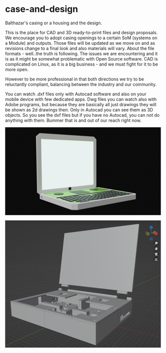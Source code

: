 # case-and-design
Balthazar's casing or a housing and the design.

This is the place for CAD and 3D ready-to-print files and design proposals.
We encourage you to adopt casing openings to a certain SoM (systems on a Module) and outputs.
Those files will be updated as we move on and as revisions change to a final look and also materials will vary.
About the file formats - well..the truth is following.
The issues we are encountering and it is as it might be
somewhat problematic with Open Source software. 
CAD is complicated on Linux, as it is a big
business - and we must fight for it to be more open.

However to be more professional in that both directions we try to be reluctantly compliant, 
balancing between the industry and our community. 

You can watch .dxf files only with Autocad software and also on your mobile 
device with few dedicated apps. 
Dwg files you can watch also with Adobe programs, but because they are
basically all just drawings they will be shown as 2d drawings then. 
Only in Autocad you can see them as 3D objects. 
So you see the dxf files but if you have no Autocad, you can not do anything with them.
Bummer that is and out of our reach right now.

![v0.1](v0.1/images/z1.png)

![v0.2](v0.2/images/1.jpg)
